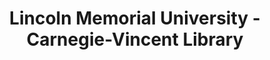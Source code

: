 ---
layout: repo
title: "Lincoln Memorial University - Carnegie-Vincent Library"
id: 6024
permalink: repos/6024/
---